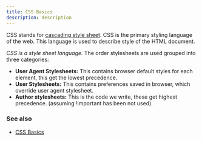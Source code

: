 ```yaml
---
title: CSS Basics
description: description
---
```


CSS stands for [cascading style sheet](https://developer.mozilla.org/en-US/docs/Web/CSS). CSS is the primary styling language of the web. This language is used to describe style of the HTML document.

_CSS is a style sheet language._ The order stylesheets are used grouped into three categories:

- **User Agent Stylesheets:** This contains browser default styles for each element, this get the lowest precedence.
- **User Stylesheets:** This contains preferences saved in browser, which override user agent stylesheet.
- **Author stylesheets:** This is the code we write, these get highest precedence. (assuming !important has been not used).

### See also

- [CSS Basics](https://developer.mozilla.org/en-US/docs/Learn/Getting_started_with_the_web/CSS_basics)
